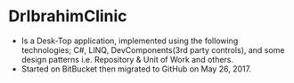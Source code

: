 # DrIbrahimClinic
- Is a Desk-Top application, implemented using the following technologies; C#, LINQ, DevComponents(3rd party controls), and some design patterns i.e. Repository & Unit of Work and others.
- Started on BitBucket then migrated to GitHub on May 26, 2017.
